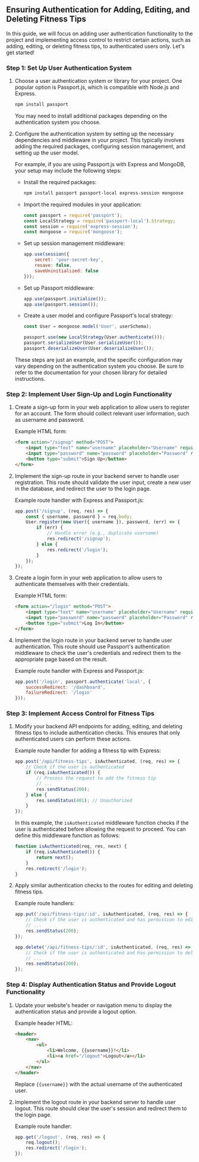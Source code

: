 ##  Ensuring Authentication for Adding, Editing, and Deleting Fitness Tips

In this guide, we will focus on adding user authentication functionality to the project and implementing access control to restrict certain actions, such as adding, editing, or deleting fitness tips, to authenticated users only. Let's get started!

### Step 1: Set Up User Authentication System

1. Choose a user authentication system or library for your project. One popular option is Passport.js, which is compatible with Node.js and Express.

   ```bash
   npm install passport
   ```

   You may need to install additional packages depending on the authentication system you choose.

2. Configure the authentication system by setting up the necessary dependencies and middleware in your project. This typically involves adding the required packages, configuring session management, and setting up the user model.

   For example, if you are using Passport.js with Express and MongoDB, your setup may include the following steps:

   - Install the required packages:

     ```bash
     npm install passport passport-local express-session mongoose
     ```

   - Import the required modules in your application:

     ```javascript
     const passport = require('passport');
     const LocalStrategy = require('passport-local').Strategy;
     const session = require('express-session');
     const mongoose = require('mongoose');
     ```

   - Set up session management middleware:

     ```javascript
     app.use(session({
         secret: 'your-secret-key',
         resave: false,
         saveUninitialized: false
     }));
     ```

   - Set up Passport middleware:

     ```javascript
     app.use(passport.initialize());
     app.use(passport.session());
     ```

   - Create a user model and configure Passport's local strategy:

     ```javascript
     const User = mongoose.model('User', userSchema);

     passport.use(new LocalStrategy(User.authenticate()));
     passport.serializeUser(User.serializeUser());
     passport.deserializeUser(User.deserializeUser());
     ```

   These steps are just an example, and the specific configuration may vary depending on the authentication system you choose. Be sure to refer to the documentation for your chosen library for detailed instructions.

### Step 2: Implement User Sign-Up and Login Functionality

1. Create a sign-up form in your web application to allow users to register for an account. The form should collect relevant user information, such as username and password.

   Example HTML form:

   ```html
   <form action="/signup" method="POST">
       <input type="text" name="username" placeholder="Username" required>
       <input type="password" name="password" placeholder="Password" required>
       <button type="submit">Sign Up</button>
   </form>
   ```

2. Implement the sign-up route in your backend server to handle user registration. This route should validate the user input, create a new user in the database, and redirect the user to the login page.

   Example route handler with Express and Passport.js:

   ```javascript
   app.post('/signup', (req, res) => {
       const { username, password } = req.body;
       User.register(new User({ username }), password, (err) => {
           if (err) {
               // Handle error (e.g., duplicate username)
               res.redirect('/signup');
           } else {
               res.redirect('/login');
           }
       });
   });
   ```

3. Create a login form in your web application to allow users to authenticate themselves with their credentials.

   Example HTML form:

   ```html
   <form action="/login" method="POST">
       <input type="text" name="username" placeholder="Username" required>
       <input type="password" name="password" placeholder="Password" required>
       <button type="submit">Log In</button>
   </form>
   ```

4. Implement the login route in your backend server to handle user authentication. This route should use Passport's authentication middleware to check the user's credentials and redirect them to the appropriate page based on the result.

   Example route handler with Express and Passport.js:

   ```javascript
   app.post('/login', passport.authenticate('local', {
       successRedirect: '/dashboard',
       failureRedirect: '/login'
   }));
   ```

### Step 3: Implement Access Control for Fitness Tips

1. Modify your backend API endpoints for adding, editing, and deleting fitness tips to include authentication checks. This ensures that only authenticated users can perform these actions.

   Example route handler for adding a fitness tip with Express:

   ```javascript
   app.post('/api/fitness-tips', isAuthenticated, (req, res) => {
       // Check if the user is authenticated
       if (req.isAuthenticated()) {
           // Process the request to add the fitness tip
           // ...
           res.sendStatus(200);
       } else {
           res.sendStatus(401); // Unauthorized
       }
   });
   ```

   In this example, the `isAuthenticated` middleware function checks if the user is authenticated before allowing the request to proceed. You can define this middleware function as follows:

   ```javascript
   function isAuthenticated(req, res, next) {
       if (req.isAuthenticated()) {
           return next();
       }
       res.redirect('/login');
   }
   ```

2. Apply similar authentication checks to the routes for editing and deleting fitness tips.

   Example route handlers:

   ```javascript
   app.put('/api/fitness-tips/:id', isAuthenticated, (req, res) => {
       // Check if the user is authenticated and has permission to edit the fitness tip
       // ...
       res.sendStatus(200);
   });

   app.delete('/api/fitness-tips/:id', isAuthenticated, (req, res) => {
       // Check if the user is authenticated and has permission to delete the fitness tip
       // ...
       res.sendStatus(200);
   });
   ```

### Step 4: Display Authentication Status and Provide Logout Functionality

1. Update your website's header or navigation menu to display the authentication status and provide a logout option.

   Example header HTML:

   ```html
   <header>
       <nav>
           <ul>
               <li>Welcome, {{username}}!</li>
               <li><a href="/logout">Logout</a></li>
           </ul>
       </nav>
   </header>
   ```

   Replace `{{username}}` with the actual username of the authenticated user.

2. Implement the logout route in your backend server to handle user logout. This route should clear the user's session and redirect them to the login page.

   Example route handler:

   ```javascript
   app.get('/logout', (req, res) => {
       req.logout();
       res.redirect('/login');
   });
   ```

